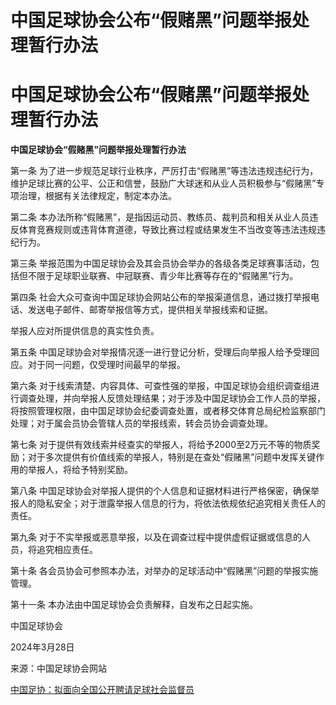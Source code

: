 # 中国足球协会公布“假赌黑”问题举报处理暂行办法

# 中国足球协会公布“假赌黑”问题举报处理暂行办法

**中国足球协会“假赌黑”问题举报处理暂行办法**

第一条
为了进一步规范足球行业秩序，严厉打击“假赌黑”等违法违规违纪行为，维护足球比赛的公平、公正和信誉，鼓励广大球迷和从业人员积极参与“假赌黑”专项治理，根据有关法律规定，制定本办法。

第二条 本办法所称“假赌黑”，是指因运动员、教练员、裁判员和相关从业人员违反体育竞赛规则或违背体育道德，导致比赛过程或结果发生不当改变等违法违规违纪行为。

第三条 举报范围为中国足球协会及其会员协会举办的各级各类足球赛事活动，包括但不限于足球职业联赛、中冠联赛、青少年比赛等存在的“假赌黑”行为。

第四条 社会大众可查询中国足球协会网站公布的举报渠道信息，通过拨打举报电话、发送电子邮件、邮寄举报信等方式，提供相关举报线索和证据。

举报人应对所提供信息的真实性负责。

第五条 中国足球协会对举报情况逐一进行登记分析，受理后向举报人给予受理回应。对于同一问题，仅受理时间最早的举报。

第六条
对于线索清楚、内容具体、可查性强的举报，中国足球协会组织调查组进行调查处理，并向举报人反馈处理结果；对于涉及中国足球协会工作人员的举报，将按照管理权限，由中国足球协会纪委调查处置，或者移交体育总局纪检监察部门处理；对于属会员协会管辖人员的举报线索，转会员协会调查处理。

第七条
对于提供有效线索并经查实的举报人，将给予2000至2万元不等的物质奖励；对于多次提供有价值线索的举报人，特别是在查处“假赌黑”问题中发挥关键作用的举报人，将给予特别奖励。

第八条 中国足球协会对举报人提供的个人信息和证据材料进行严格保密，确保举报人的隐私安全；对于泄露举报人信息的行为，将依法依规依纪追究相关责任人的责任。

第九条 对于不实举报或恶意举报，以及在调查过程中提供虚假证据或信息的人员，将追究相应责任。

第十条 各会员协会可参照本办法，对举办的足球活动中“假赌黑”问题的举报实施管理。

第十一条 本办法由中国足球协会负责解释，自发布之日起实施。

中国足球协会

2024年3月28日

来源：中国足球协会网站

[中国足协：拟面向全国公开聘请足球社会监督员](https://news.qq.com/rain/a/20240328A0366A00)

